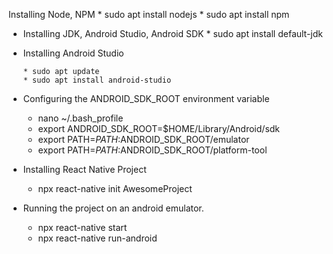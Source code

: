  Installing Node, NPM
     * sudo apt install nodejs
     * sudo apt install npm

- Installing JDK, Android Studio, Android SDK
      * sudo apt install default-jdk

- Installing  Android Studio

      * sudo apt update
      * sudo apt install android-studio

- Configuring the ANDROID_SDK_ROOT environment variable
    
     - nano ~/.bash_profile
     * export ANDROID_SDK_ROOT=$HOME/Library/Android/sdk
     * export PATH=$PATH:$ANDROID_SDK_ROOT/emulator
     * export PATH=$PATH:$ANDROID_SDK_ROOT/platform-tool

- Installing React Native Project
     * npx react-native init AwesomeProject

- Running the project on an android emulator.  
     * npx react-native start
     * npx react-native run-android